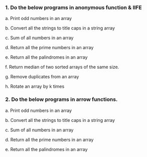 ### 1. Do the below programs in anonymous function & IIFE
a. Print odd numbers in an array

b. Convert all the strings to title caps in a string array

c. Sum of all numbers in an array

d. Return all the prime numbers in an array

e. Return all the palindromes in an array

f. Return median of two sorted arrays of the same size.

g. Remove duplicates from an array

h. Rotate an array by k times

### 2. Do the below programs in arrow functions.
a. Print odd numbers in an array

b. Convert all the strings to title caps in a string array

c. Sum of all numbers in an array

d. Return all the prime numbers in an array

e. Return all the palindromes in an array
